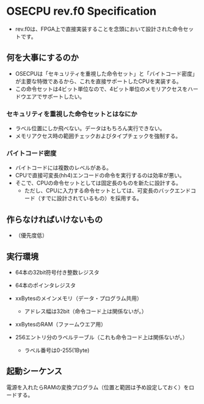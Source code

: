 # OSECPU rev.f0 Specification
- rev.f0は、FPGA上で直接実装することを念頭において設計された命令セットです。

## 何を大事にするのか
- OSECPUは「セキュリティを重視した命令セット」と「バイトコード密度」が主要な特徴であるから、これを直接サポートしたCPUを実装する。
- この命令セットは4ビット単位なので、4ビット単位のメモリアクセスをハードウエアでサポートしたい。


### セキュリティを重視した命令セットとはなにか
- ラベル位置にしか飛べない。データはもちろん実行できない。
- メモリアクセス時の範囲チェックおよびタイプチェックを強制する。

### バイトコード密度
- バイトコードには複数のレベルがある。
- CPUで直接可変長(hh4)エンコードの命令を実行するのは効率が悪い。
- そこで、CPUの命令セットとしては固定長のものを新たに設計する。
  - ただし、CPUに入力する命令セットとしては、可変長のバックエンドコード（すでに設計されているもの）を採用する。

## 作らなければいけないもの
- （優先度低）

## 実行環境
- 64本の32bit符号付き整数レジスタ
- 64本のポインタレジスタ
- xxBytesのメインメモリ（データ・プログラム共用）
  - アドレス幅は32bit（命令コード上は関係ないが。）
- xxBytesのRAM（ファームウエア用）

- 256エントリ分のラベルテーブル（これも命令コード上は関係ないが。） 
  - ラベル番号は0-255(1Byte)

## 起動シーケンス
電源を入れたらRAMの変換プログラム（位置と範囲は予め設定しておく）をロードする。



